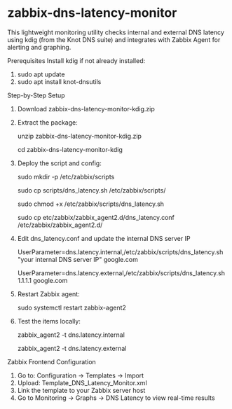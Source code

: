# zabbix-dns-latency-monitor
This lightweight monitoring utility checks internal and external DNS latency using kdig (from the Knot DNS suite) and integrates with Zabbix Agent for alerting and graphing.

Prerequisites
Install kdig if not already installed:
1. sudo apt update
2. sudo apt install knot-dnsutils

Step-by-Step Setup
1. Download zabbix-dns-latency-monitor-kdig.zip
2. Extract the package:

   unzip zabbix-dns-latency-monitor-kdig.zip
   
   cd zabbix-dns-latency-monitor-kdig
4. Deploy the script and config:

   sudo mkdir -p /etc/zabbix/scripts

   sudo cp scripts/dns_latency.sh /etc/zabbix/scripts/

   sudo chmod +x /etc/zabbix/scripts/dns_latency.sh

   sudo cp etc/zabbix/zabbix_agent2.d/dns_latency.conf /etc/zabbix/zabbix_agent2.d/

5. Edit dns_latency.conf and update the internal DNS server IP

     UserParameter=dns.latency.internal,/etc/zabbix/scripts/dns_latency.sh "your internal DNS server IP" google.com

     UserParameter=dns.latency.external,/etc/zabbix/scripts/dns_latency.sh 1.1.1.1 google.com
7. Restart Zabbix agent:

   sudo systemctl restart zabbix-agent2
8. Test the items locally:

   zabbix_agent2 -t dns.latency.internal
    
   zabbix_agent2 -t dns.latency.external

Zabbix Frontend Configuration
1. Go to: Configuration → Templates → Import
2. Upload: Template_DNS_Latency_Monitor.xml
3. Link the template to your Zabbix server host
4. Go to Monitoring → Graphs → DNS Latency to view real-time results
